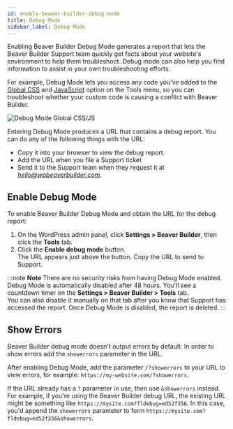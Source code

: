 ```yaml
---
id: enable-beaver-builder-debug-mode
title: Debug Mode
sidebar_label: Debug Mode
---
```


Enabling Beaver Builder Debug Mode generates a report that lets the Beaver
Builder Support team quickly get facts about your website's environment to
help them troubleshoot. Debug mode can also help you find information to
assist in your own troubleshooting efforts.

For example, Debug Mode lets you access any code you've added to the [Global CSS](../../styles/code/custom-css.md/#1-site-wide-rules-for-content-area-layouts) and [JavaScript](../../styles/code/custom-javascript.md) option on the Tools menu, so you can troubleshoot whether your custom code is causing a conflict with Beaver Builder.

![Debug Mode Global CSS/JS](/img/beaver-builder--enabled-debug-global-css-js.png)

Entering Debug Mode produces a URL that contains a debug report. You can do
any of the following things with the URL:

* Copy it into your browser to view the debug report.
* Add the URL when you file a Support ticket
* Send it to the Support team when they request it at *hello@wpbeaverbuilder.com*.

## Enable Debug Mode

To enable Beaver Builder Debug Mode and obtain the URL for the debug report:

1. On the WordPress admin panel, click **Settings > Beaver Builder**, then click the **Tools** tab.
2. Click the **Enable debug mode** button.  
The URL appears just above the button. Copy the URL to send to Support.

:::note **Note**
There are no security risks from having Debug Mode enabled. Debug Mode is automatically disabled after 48 hours.
You'll see a countdown timer on the **Settings > Beaver Builder > Tools** tab.  
You can also disable it manually on that tab after you know that Support has
accessed the report. Once Debug Mode is disabled, the report is deleted.
:::

## Show Errors

Beaver Builder debug mode doesn't output errors by default. In order to show errors add the `showerrors` parameter in the URL.

After enabling Debug Mode, add the parameter `/?showerrors` to your URL to view errors, for example: `https://my-website.com/?showerrors`.

If the URL already has a `?` parameter in use, then use `&showerrors` instead. For example, if you're using the Beaver Builder debug URL, the existing URL might be something like `https://mysite.com?fldebug=ed52f356`. In this case, you'd append the `showerrors` parameter to form `https://mysite.com?fldebug=ed52f356&showerrors`.
